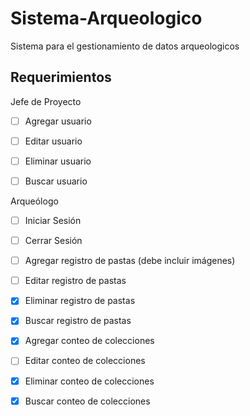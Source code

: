 # Sistema-Arqueologico
 Sistema para el gestionamiento de datos arqueologicos



## Requerimientos

Jefe de Proyecto

- [ ] Agregar usuario
- [ ] Editar usuario
- [ ] Eliminar usuario
- [ ] Buscar usuario



Arqueólogo

- [ ] Iniciar Sesión
- [ ] Cerrar Sesión
- [ ] Agregar registro de pastas (debe incluir imágenes)
- [ ] Editar registro de pastas
- [x] Eliminar registro de pastas
- [x] Buscar registro de pastas
- [x] Agregar conteo de colecciones
- [ ] Editar conteo de colecciones
- [x] Eliminar conteo de colecciones
- [x] Buscar conteo de colecciones































